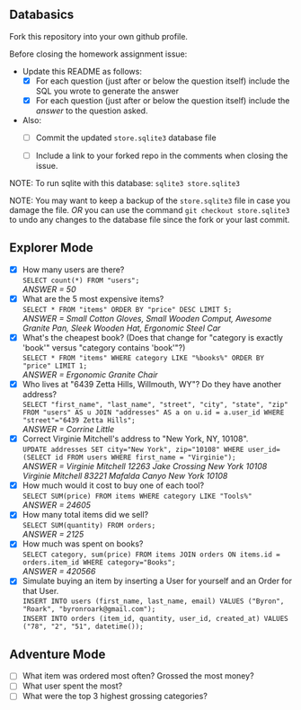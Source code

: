 ## Databasics

Fork this repository into your own github profile.

Before closing the homework assignment issue:

- Update this README as follows:
  - [X] For each question (just after or below the question itself) include the SQL you wrote to generate the answer
  - [X] For each question (just after or below the question itself) include the *answer* to the question asked.

- Also:
  - [ ] Commit the updated `store.sqlite3` database file
  - [ ] Include a link to your forked repo in the comments when closing the issue.


NOTE: To run sqlite with this database: `sqlite3 store.sqlite3`

NOTE: You may want to keep a backup of the `store.sqlite3` file in case you damage the file. *OR* you can use the command `git checkout store.sqlite3` to undo any changes to the database file since the fork or your last commit.

## Explorer Mode

- [X] How many users are there?  
  `SELECT count(*) FROM "users";`  
  *ANSWER = 50*
- [X] What are the 5 most expensive items?  
  `SELECT * FROM "items" ORDER BY "price" DESC LIMIT 5;`  
  *ANSWER = Small Cotton Gloves, Small Wooden Comput, Awesome Granite Pan, Sleek Wooden Hat, Ergonomic Steel Car*
- [X] What's the cheapest book? (Does that change for "category is exactly 'book'" versus "category contains 'book'"?)  
  `SELECT * FROM "items" WHERE category LIKE "%books%" ORDER BY "price" LIMIT 1;`  
  *ANSWER = Ergonomic Granite Chair*
- [X] Who lives at "6439 Zetta Hills, Willmouth, WY"? Do they have another address?  
  `SELECT "first_name", "last_name", "street", "city", "state", "zip" FROM "users" AS u JOIN "addresses" AS a on u.id = a.user_id WHERE "street"="6439 Zetta Hills";`  
  *ANSWER = Corrine Little*
- [X] Correct Virginie Mitchell's address to "New York, NY, 10108".  
  `UPDATE addresses SET city="New York", zip="10108" WHERE user_id=(SELECT id FROM users WHERE first_name = "Virginie");`  
  *ANSWER = Virginie Mitchell 12263 Jake Crossing New York 10108
Virginie Mitchell 83221 Mafalda Canyo New York 10108*
- [X] How much would it cost to buy one of each tool?  
  `SELECT SUM(price) FROM items WHERE category LIKE "Tools%"`  
  *ANSWER = 24605*
- [X] How many total items did we sell?  
  `SELECT SUM(quantity) FROM orders;`  
  *ANSWER = 2125*
- [X] How much was spent on books?  
  `SELECT category, sum(price) FROM items JOIN orders ON items.id = orders.item_id WHERE category="Books";`  
  *ANSWER = 420566*
- [X] Simulate buying an item by inserting a User for yourself and an Order for that User.  
  `INSERT INTO users (first_name, last_name, email) VALUES ("Byron", "Roark", "byronroark@gmail.com");`  
  `INSERT INTO orders (item_id, quantity, user_id, created_at) VALUES ("78", "2", "51", datetime());`  
  
## Adventure Mode

- [ ] What item was ordered most often? Grossed the most money?
- [ ] What user spent the most?
- [ ] What were the top 3 highest grossing categories?
